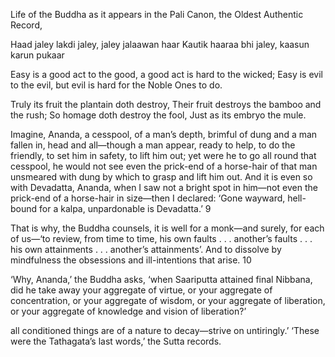 Life of the Buddha as it appears in the Pali Canon, the Oldest Authentic Record,


Haad jaley lakdi jaley, jaley jalaawan haar Kautik haaraa bhi jaley, kaasun karun pukaar


Easy is a good act to the good, a good act is hard to the wicked; Easy is evil to the evil, but evil is hard for the Noble Ones to do.


Truly its fruit the plantain doth destroy, Their fruit destroys the bamboo and the rush; So homage doth destroy the fool, Just as its embryo the mule.


Imagine, Ananda, a cesspool, of a man’s depth, brimful of dung and a man fallen in, head and all—though a man appear, ready to help, to do the friendly, to set him in safety, to lift him out; yet were he to go all round that cesspool, he would not see even the prick-end of a horse-hair of that man unsmeared with dung by which to grasp and lift him out. And it is even so with Devadatta, Ananda, when I saw not a bright spot in him—not even the prick-end of a horse-hair in size—then I declared: ‘Gone wayward, hell-bound for a kalpa, unpardonable is Devadatta.’ 9


That is why, the Buddha counsels, it is well for a monk—and surely, for each of us—‘to review, from time to time, his own faults . . . another’s faults . . . his own attainments . . . another’s attainments’. And to dissolve by mindfulness the obsessions and ill-intentions that arise. 10


‘Why, Ananda,’ the Buddha asks, ‘when Saariputta attained final Nibbana, did he take away your aggregate of virtue, or your aggregate of concentration, or your aggregate of wisdom, or your aggregate of liberation, or your aggregate of knowledge and vision of liberation?’


all conditioned things are of a nature to decay—strive on untiringly.’ ‘These were the Tathagata’s last words,’ the Sutta records.


